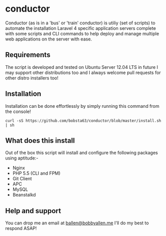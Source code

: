 conductor
=========

Conductor (as is in a 'bus' or 'train' conductor) is utiliy (set of scripts) to automate the installation Laravel 4 specific application servers complete with some scripts and CLI commands to help deploy and manage multiple web applications on the server with ease.

Requirements
------------
The script is developed and tested on Ubuntu Server 12.04 LTS in future I may support other distributions too and I always welcome pull requests for other distro installers too!

Installation
------------

Installation can be done effortlessly by simply running this command from the console!

```shell
curl -sS https://github.com/bobsta63/conductor/blob/master/install.sh | sh
```

What does this install
----------------------

Out of the box this script will install and configure the following packages using aptitude:-

* Nginx
* PHP 5.5 (CLI and FPM)
* Git Client
* APC
* MySQL
* Beanstalkd

Help and support
----------------
You can drop me an email at [ballen@bobbyallen.me](mailto:ballen@bobbyallen.me) I'll do my best to respond ASAP!